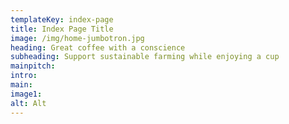 ```yaml
---
templateKey: index-page
title: Index Page Title
image: /img/home-jumbotron.jpg
heading: Great coffee with a conscience
subheading: Support sustainable farming while enjoying a cup
mainpitch:
intro:
main:
image1:
alt: Alt
---
```

